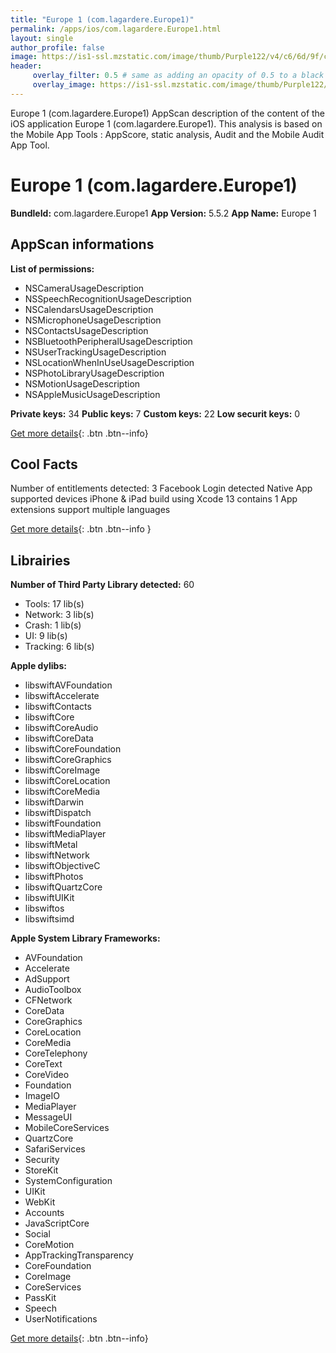 ```yaml
---
title: "Europe 1 (com.lagardere.Europe1)"
permalink: /apps/ios/com.lagardere.Europe1.html
layout: single
author_profile: false
image: https://is1-ssl.mzstatic.com/image/thumb/Purple122/v4/c6/6d/9f/c66d9ffd-e739-30df-0641-10708b0b0e92/AppIcon-0-0-1x_U007emarketing-0-0-0-7-0-0-sRGB-0-0-0-GLES2_U002c0-512MB-85-220-0-0.png/512x512bb.jpg
header: 
     overlay_filter: 0.5 # same as adding an opacity of 0.5 to a black background
     overlay_image: https://is1-ssl.mzstatic.com/image/thumb/Purple122/v4/c6/6d/9f/c66d9ffd-e739-30df-0641-10708b0b0e92/AppIcon-0-0-1x_U007emarketing-0-0-0-7-0-0-sRGB-0-0-0-GLES2_U002c0-512MB-85-220-0-0.png/512x512bb.jpg
---
```

Europe 1 (com.lagardere.Europe1) AppScan description of the content of the iOS application Europe 1 (com.lagardere.Europe1). This analysis is based on the Mobile App Tools : AppScore, static analysis, Audit and the Mobile Audit App Tool.

# Europe 1 (com.lagardere.Europe1)

**BundleId:** com.lagardere.Europe1
**App Version:** 5.5.2
**App Name:** Europe 1


## AppScan informations 

**List of permissions:** 
- NSCameraUsageDescription
- NSSpeechRecognitionUsageDescription
- NSCalendarsUsageDescription
- NSMicrophoneUsageDescription
- NSContactsUsageDescription
- NSBluetoothPeripheralUsageDescription
- NSUserTrackingUsageDescription
- NSLocationWhenInUseUsageDescription
- NSPhotoLibraryUsageDescription
- NSMotionUsageDescription
- NSAppleMusicUsageDescription
  
  
**Private keys:** 34
**Public keys:** 7
**Custom keys:** 22
**Low securit keys:** 0
  
[Get more details](/pricing.html){: .btn .btn--info}

## Cool Facts

Number of entitlements detected: 3
Facebook Login detected
Native App
supported devices iPhone & iPad
build using Xcode 13
contains 1 App extensions
support multiple languages
  
[Get more details](/pricing.html){: .btn .btn--info }

## Librairies 
**Number of Third Party Library detected:** 60
- Tools: 17 lib(s)
- Network: 3 lib(s)
- Crash: 1 lib(s)
- UI: 9 lib(s)
- Tracking: 6 lib(s)


**Apple dylibs:**
- libswiftAVFoundation
- libswiftAccelerate
- libswiftContacts
- libswiftCore
- libswiftCoreAudio
- libswiftCoreData
- libswiftCoreFoundation
- libswiftCoreGraphics
- libswiftCoreImage
- libswiftCoreLocation
- libswiftCoreMedia
- libswiftDarwin
- libswiftDispatch
- libswiftFoundation
- libswiftMediaPlayer
- libswiftMetal
- libswiftNetwork
- libswiftObjectiveC
- libswiftPhotos
- libswiftQuartzCore
- libswiftUIKit
- libswiftos
- libswiftsimd


**Apple System Library Frameworks:**
- AVFoundation
- Accelerate
- AdSupport
- AudioToolbox
- CFNetwork
- CoreData
- CoreGraphics
- CoreLocation
- CoreMedia
- CoreTelephony
- CoreText
- CoreVideo
- Foundation
- ImageIO
- MediaPlayer
- MessageUI
- MobileCoreServices
- QuartzCore
- SafariServices
- Security
- StoreKit
- SystemConfiguration
- UIKit
- WebKit
- Accounts
- JavaScriptCore
- Social
- CoreMotion
- AppTrackingTransparency
- CoreFoundation
- CoreImage
- CoreServices
- PassKit
- Speech
- UserNotifications


  
[Get more details](/pricing.html){: .btn .btn--info}

